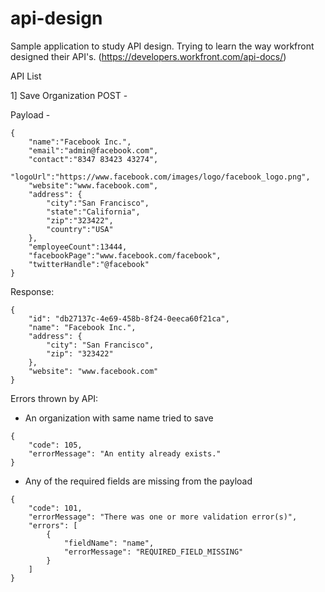 # api-design
Sample application to study API design. Trying to learn the way workfront designed their API's. (https://developers.workfront.com/api-docs/)

API List

1] Save Organization
POST - 

Payload - 
````
{
	"name":"Facebook Inc.",
	"email":"admin@facebook.com",
	"contact":"8347 83423 43274",
	"logoUrl":"https://www.facebook.com/images/logo/facebook_logo.png",
	"website":"www.facebook.com",
	"address": {
		"city":"San Francisco",
		"state":"California",
		"zip":"323422",
		"country":"USA"
	},
	"employeeCount":13444,
	"facebookPage":"www.facebook.com/facebook",
	"twitterHandle":"@facebook"
}
````

Response:
````
{
    "id": "db27137c-4e69-458b-8f24-0eeca60f21ca",
    "name": "Facebook Inc.",
    "address": {
        "city": "San Francisco",
        "zip": "323422"
    },
    "website": "www.facebook.com"
}
````

Errors thrown by API:
- An organization with same name tried to save
````
{
    "code": 105,
    "errorMessage": "An entity already exists."
}
````

- Any of the required fields are missing from the payload
````
{
    "code": 101,
    "errorMessage": "There was one or more validation error(s)",
    "errors": [
        {
            "fieldName": "name",
            "errorMessage": "REQUIRED_FIELD_MISSING"
        }
    ]
}
````